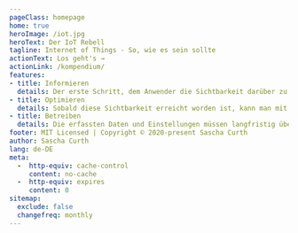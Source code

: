 ```yaml
---
pageClass: homepage
home: true
heroImage: /iot.jpg
heroText: Der IoT Rebell
tagline: Internet of Things - So, wie es sein sollte
actionText: Los geht's →
actionLink: /kompendium/
features:
- title: Informieren
  details: Der erste Schritt, dem Anwender die Sichtbarkeit darüber zu geben, welche Art von Geräten und Steuerungen es überhaupt gibt, bildet die Entscheidungsgrundlage, wie man mit den anfallenden Daten umgehen möchte. Hierbei geht es nicht um blinden Dogmatismus, sondern darum eine Balance zu finden zwischen Datensicherheit und Benutzbarkeit in Verbindung mit der selbst gewählten Höhe der Abhängigkeit von Drittanbietern.
- title: Optimieren
  details: Sobald diese Sichtbarkeit erreicht worden ist, kann man mit der Optimierung in zwei Richtungen beginnen. Zum Einen die Infrastruktur und Geräte seinem persönlichen Bedarf anpassen, zum Anderen sich der eigentlichen Idee der vernetzen Geräte widmen und die Daten nutzen um Anpassungen wie beispielsweise, Beleuchtungszeiten oder Heizkreislaufeinstellungen, durchführen.
- title: Betreiben
  details: Die erfassten Daten und Einstellungen müssen langfristig überwacht werden um Störungen aktiv gemeldet zu bekommen und da sich die Erde weiter dreht und persönliche Präferenzen und Anforderungen kontinuierlich weiterenwickeln, muss auch das persönliche IoT Ökosystem diesen Anforderungsänderungen folgen.
footer: MIT Licensed | Copyright © 2020-present Sascha Curth
author: Sascha Curth
lang: de-DE
meta:
  -  http-equiv: cache-control
     content: no-cache
  -  http-equiv: expires
     content: 0
sitemap:
  exclude: false
  changefreq: monthly
---
```

